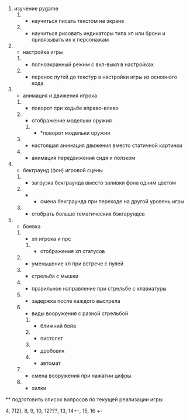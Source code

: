 1. изучение pygame
   1. - научиться писать текстом на экране
   2. - научиться рисовать индикаторы типа хп или брони и привязывать их к персонажам
2. - настройка игры
   1. - полноэкранный режим с вкл-выкл в настройках
   2. - перенос путей до текстур в настройки игры из основного кода
3. - анимация и движения игрока
   1. - поворот при ходьбе вправо-влево
   2. - отображение модельки оружия
      1. - *поворот модельки оружия
   3. - настоящая анимация движения вместо статичной картинки
   4. - анимация передвижения сидя и ползком
4. - бекграунд (фон) игровой сцены
   1. + загрузка бекграунда вместо заливки фона одним цветом
   2. - * смена бекграунда при переходе на другой уровень игры
   3. - отобрать больше тематических бэкгарундов
5. - боевка
   1. - хп игрока и npc
      1. - отображение хп статусов
   2. - уменьшение хп при встрече с пулей
   3. - стрельба с мышки
   4. - правильное направление при стрельбе с клавиатуры
   5. - задержка после каждого выстрела
   6. - виды вооружения с разной стрельбой 
      1. - ближний бойа
      2. - пистолет
      3. - дробовик
      4. - автомат
   7. - смена вооружения при нажатии цифры
   8. - хилки

** подготовить список вопросов по текущей реализации игры

4, 7(2), 8, 9, 10, 12???, 13, 14+-, 15, 16 +-
